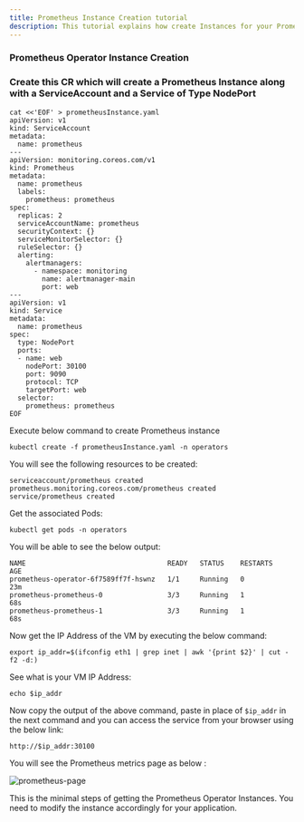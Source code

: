 ```yaml
---
title: Prometheus Instance Creation tutorial
description: This tutorial explains how create Instances for your Prometheus Operator.
---
```


### Prometheus Operator Instance Creation

### Create this CR which will create a Prometheus Instance along with a ServiceAccount and a Service of Type NodePort  

```execute
cat <<'EOF' > prometheusInstance.yaml
apiVersion: v1
kind: ServiceAccount
metadata:
  name: prometheus
---
apiVersion: monitoring.coreos.com/v1
kind: Prometheus
metadata:
  name: prometheus
  labels:
    prometheus: prometheus
spec:
  replicas: 2
  serviceAccountName: prometheus
  securityContext: {}
  serviceMonitorSelector: {}
  ruleSelector: {}
  alerting:
    alertmanagers:
      - namespace: monitoring
        name: alertmanager-main
        port: web
---
apiVersion: v1
kind: Service
metadata:
  name: prometheus
spec:
  type: NodePort
  ports:
  - name: web
    nodePort: 30100
    port: 9090
    protocol: TCP
    targetPort: web
  selector:
    prometheus: prometheus
EOF
```

Execute below command to create Prometheus instance 

```execute
kubectl create -f prometheusInstance.yaml -n operators
```

You will see the following resources to be created:

```output
serviceaccount/prometheus created
prometheus.monitoring.coreos.com/prometheus created
service/prometheus created
```

Get the associated Pods:

```execute
kubectl get pods -n operators
```
You will be able to see the below output:

```output
NAME                                   READY   STATUS    RESTARTS   AGE
prometheus-operator-6f7589ff7f-hswnz   1/1     Running   0          23m
prometheus-prometheus-0                3/3     Running   1          68s
prometheus-prometheus-1                3/3     Running   1          68s
```

Now get the IP Address of the VM by executing the below command:

```execute
export ip_addr=$(ifconfig eth1 | grep inet | awk '{print $2}' | cut -f2 -d:)
```

See what is your VM IP Address:

```execute
echo $ip_addr
```

Now copy the output of the above command, paste in place of `$ip_addr` in the next command and you can access the service from your browser using the below link:

```
http://$ip_addr:30100
```

You will see the Prometheus metrics page as below :

![prometheus-page](_images/prom-page.png)

This is the minimal steps of getting the Prometheus Operator Instances. You need to modify the instance accordingly for your application.

